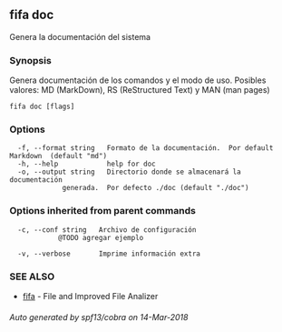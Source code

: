 ## fifa doc

Genera la documentación del sistema

### Synopsis


Genera documentación de los comandos y el modo de uso.  Posibles
				valores: MD (MarkDown), RS (ReStructured Text) y MAN (man pages)

```
fifa doc [flags]
```

### Options

```
  -f, --format string   Formato de la documentación.  Por default Markdown  (default "md")
  -h, --help            help for doc
  -o, --output string   Directorio donde se almacenará la documentación 
			 generada.  Por defecto ./doc (default "./doc")
```

### Options inherited from parent commands

```
  -c, --conf string   Archivo de configuración
			@TODO agregar ejemplo
		 	
  -v, --verbose       Imprime información extra
```

### SEE ALSO
* [fifa](fifa.md)	 - File and Improved File Analizer

###### Auto generated by spf13/cobra on 14-Mar-2018
